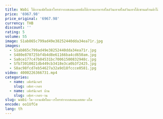 ```yaml
---
title: Wabi โต๊ะกาแฟสไตล์เรโทรทำจากสเตนเลสสตีลโต๊ะทานอาหารสไตล์วินเทจสไตล์วินเทจโต๊ะชานมร้านค้าโต๊ะกลมขนาดเล็กพักผ่อน
price: '6967.98'
price_original: '6967.98'
currency: THB
discount: ''
rating: 5
volume: 55
image: S1ab865c799ad49e38252440dda34ea71r.jpg
images:
  - S1ab865c799ad49e38252440dda34ea71r.jpg
  - S480e870725bf4b4d8e61166ba4cd650am.jpg
  - Sa8ce177c47b04531bc70061500832948c.jpg
  - Sfb73010021db449cb3418e3ca0b3f2425.jpg
  - S8ac98fcd7eb54627a32a9d18fccce0581.jpg
video: 4000226366731.mp4
categories:
  - name: เฟอร์นิเจอร์
    slug: เฟอร-เจอร
  - name: เฟอร์นิเจอร์ บ้าน
    slug: เฟอร-เจอร-าน
slug: wabi-โต-ะกาแฟสไตล-เรโทรทำจากสเตนเลสสต-ลโต
encode: oo1UfCe
lang: th
---
```

  